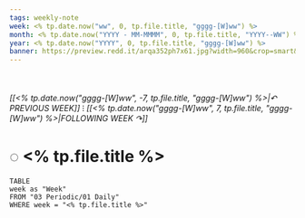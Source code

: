```yaml
---
tags: weekly-note
week: <% tp.date.now("ww", 0, tp.file.title, "gggg-[W]ww") %>
month: <% tp.date.now("YYYY - MM-MMMM", 0, tp.file.title, "YYYY--WW") %>
year: <% tp.date.now("YYYY", 0, tp.file.title, "gggg-[W]ww") %>
banner: https://preview.redd.it/arqa352ph7x61.jpg?width=960&crop=smart&auto=webp&s=84f9245d607b029667d5bfc4abf36547fc6213de
---
```

⠀
###### [[<% tp.date.now("gggg-[W]ww", -7, tp.file.title, "gggg-[W]ww") %>|↶ PREVIOUS WEEK]] ⁝ [[<% tp.date.now("gggg-[W]ww", 7, tp.file.title, "gggg-[W]ww") %>|FOLLOWING WEEK ↷]]
# ◌ <% tp.file.title %>
```dataview
TABLE
week as "Week"
FROM "03 Periodic/01 Daily"
WHERE week = "<% tp.file.title %>"
```